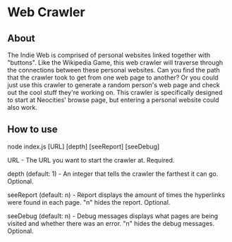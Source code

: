 # Web Crawler

## About

The Indie Web is comprised of personal websites linked together with "buttons". Like the Wikipedia Game, this web crawler will traverse through the connections between these personal websites. Can you find the path that the crawler took to get from one web page to another? Or you could just use this crawler to generate a random person's web page and check out the cool stuff they're working on. This crawler is specifically designed to start at Neocities' browse page, but entering a personal website could also work.

## How to use

node index.js [URL] [depth] [seeReport] [seeDebug]

URL - The URL you want to start the crawler at. Required.

depth (default: 1) - An integer that tells the crawler the farthest it can go. Optional.

seeReport (default: n) - Report displays the amount of times the hyperlinks were found in each page. "n" hides the report. Optional.

seeDebug (default: n) - Debug messages displays what pages are being visited and whether there was an error. "n" hides the debug messages. Optional.